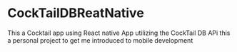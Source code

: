 # CockTailDBReatNative
This a Cocktail app using React native App utilizing the CockTail DB APi this a personal project to get me introduced to mobile development  
